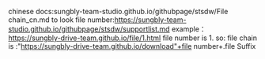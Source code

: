 chinese docs:sungbly-team-studio.github.io/githubpage/stsdw/File chain_cn.md
to look file number:https://sungbly-team-studio.github.io/githubpage/stsdw/supportlist.md
example：https://sungbly-drive-team.github.io/file/1.html
file number is 1.
so:
file chain is :"https://sungbly-drive-team.github.io/download"+file number+.file Suffix
